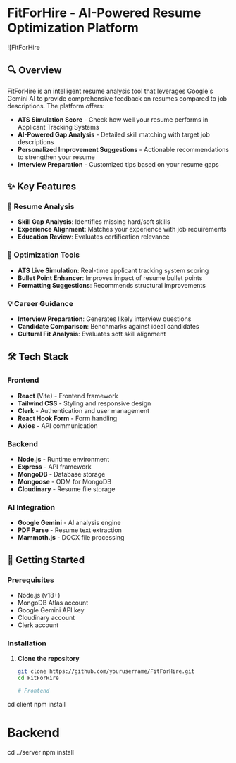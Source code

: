 # FitForHire - AI-Powered Resume Optimization Platform

![FitForHire 

## 🔍 Overview

FitForHire is an intelligent resume analysis tool that leverages Google's Gemini AI to provide comprehensive feedback on resumes compared to job descriptions. The platform offers:

- **ATS Simulation Score** - Check how well your resume performs in Applicant Tracking Systems
- **AI-Powered Gap Analysis** - Detailed skill matching with target job descriptions
- **Personalized Improvement Suggestions** - Actionable recommendations to strengthen your resume
- **Interview Preparation** - Customized tips based on your resume gaps

## ✨ Key Features

### 🔧 Resume Analysis
- **Skill Gap Analysis**: Identifies missing hard/soft skills
- **Experience Alignment**: Matches your experience with job requirements
- **Education Review**: Evaluates certification relevance

### 🎯 Optimization Tools
- **ATS Live Simulation**: Real-time applicant tracking system scoring
- **Bullet Point Enhancer**: Improves impact of resume bullet points
- **Formatting Suggestions**: Recommends structural improvements

### 💡 Career Guidance
- **Interview Preparation**: Generates likely interview questions
- **Candidate Comparison**: Benchmarks against ideal candidates
- **Cultural Fit Analysis**: Evaluates soft skill alignment

## 🛠️ Tech Stack

### Frontend
- **React** (Vite) - Frontend framework
- **Tailwind CSS** - Styling and responsive design
- **Clerk** - Authentication and user management
- **React Hook Form** - Form handling
- **Axios** - API communication

### Backend
- **Node.js** - Runtime environment
- **Express** - API framework
- **MongoDB** - Database storage
- **Mongoose** - ODM for MongoDB
- **Cloudinary** - Resume file storage

### AI Integration
- **Google Gemini** - AI analysis engine
- **PDF Parse** - Resume text extraction
- **Mammoth.js** - DOCX file processing

## 🚀 Getting Started

### Prerequisites
- Node.js (v18+)
- MongoDB Atlas account
- Google Gemini API key
- Cloudinary account
- Clerk account

### Installation

1. **Clone the repository**
   ```bash
   git clone https://github.com/yourusername/FitForHire.git
   cd FitForHire

   # Frontend
cd client
npm install

# Backend
cd ../server
npm install
